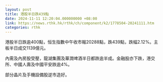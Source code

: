 ```yaml
---
layout: post
title: 港股半日跌439點
date: 2024-11-11 12:20:04.000000000 +08:00
link: https://news.rthk.hk/rthk/ch/component/k2/1778504-20241111.htm
categories: rthk
---
```


港股半日跌逾400點，恒生指數中午收市報20288點，跌439點，跌幅2.12%。主板半日成交1139億元。

內需及內房股受壓，龍湖集團及華潤啤酒半日都跌逾半成。金融股亦下跌，港交所、中國人壽及中國平安跌逾4%。

部分晶片及手機設備股逆市造好。
